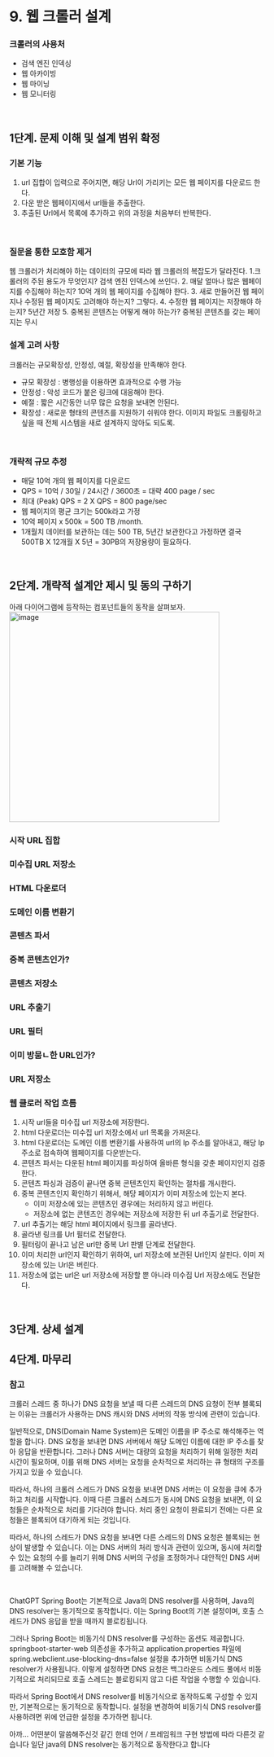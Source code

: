 # 9. 웹 크롤러 설계
### 크롤러의 사용처
- 검색 엔진 인덱싱
- 웹 아카이빙
- 웹 마이닝
- 웹 모니터링
<br/>

## 1단계. 문제 이해 및 설계 범위 확정
### 기본 기능
1. url 집합이 입력으로 주어지면, 해당 Url이 가리키는 모든 웹 페이지를 다운로드 한다.
2. 다운 받은 웹페이지에서 url들을 추출한다.
3. 추출된 Url에서 목록에 추가하고 위의 과정을 처음부터 반복한다.
<br/>

### 질문을 통한 모호함 제거 
웹 크롤러가 처리해야 하는 데이터의 규모에 따라 웹 크롤러의 복잡도가 달라진다.
1.크롤러의 주된 용도가 무엇인지? 검색 엔진 인덱스에 쓰인다.
2. 매달 얼마나 많은 웹페이지를 수집해야 하는지? 10억 개의 웹 페이지를 수집해야 한다.
3. 새로 만들어진 웹 페이지나 수정된 웹 페이지도 고려해야 하는지? 그렇다.
4. 수정한 웹 페이지는 저장해야 하는지? 5년간 저장
5. 중복된 콘텐츠는 어떻게 해야 하는가? 중복된 콘텐츠를 갖는 페이지는 무시

### 설계 고려 사항
크롤러는 규모확장성, 안정성, 예절, 확장성을 만족해야 한다.
- 규모 확장성 : 병행성을 이용하면 효과적으로 수행 가능
- 안정성 : 악성 코드가 붙은 링크에 대응해야 한다.
- 예절 : 짧은 시간동안 너무 많은 요청을 보내면 안된다.
- 확장성 : 새로운 형태의 콘텐츠를 지원하기 쉬워야 한다. 이미지 파일도 크롤링하고 싶을 때 전체 시스템을 새로 설계하지 않아도 되도록.
<br/>

### 개략적 규모 추정
- 매달 10억 개의 웹 페이지를 다운로드
- QPS = 10억 / 30일 / 24시간 / 3600초 = 대략 400 page / sec
- 최대 (Peak) QPS = 2 X QPS = 800 page/sec
- 웹 페이지의 평균 크기는 500k라고 가정
- 10억 페이지 x 500k = 500 TB /month.
- 1개월치 데이터를 보관하는 데는 500 TB, 5년간 보관한다고 가정하면 결국 500TB X 12개월 X 5년 = 30PB의 저장용량이 필요하다.
<br/>


## 2단계. 개략적 설계안 제시 및 동의 구하기
아래 다이어그램에 등작하는 컴포넌트들의 동작을 살펴보자.
<img width="413" alt="image" src="https://github.com/Beakjiyeon/reading-record/assets/35768650/8087a246-4bbf-4b99-bed1-5d3385304727">
### 시작 URL 집합
### 미수집 URL 저장소
### HTML 다운로더
### 도메인 이름 변환기
### 콘텐츠 파서
### 중복 콘텐츠인가?
### 콘텐츠 저장소
### URL 추출기
### URL 필터
### 이미 방뭄ㄴ한 URL인가?
### URL 저장소

### 웹 클로러 작업 흐름
1. 시작 url들을 미수집 url 저장소에 저장한다.
2. html 다운로더는 미수집 url 저장소에서 url 목록을 가져온다.
3. html 다운로더는 도메인 이름 변환기를 사용하여 url의 Ip 주소를 알아내고, 해당 Ip 주소로 접속하여 웹페이지를 다운받는다.
4. 콘텐츠 파서는 다운된 html 페이지를 파싱하여 올바른 형식을 갖춘 페이지인지 검증한다.
5. 콘텐츠 파싱과 검증이 끝나면 중복 콘텐츠인지 확인하는 절차를 개시한다.
6. 중복 콘텐츠인지 확인하기 위해서, 해당 페이지가 이미 저장소에 있는지 본다.
   - 이미 저장소에 있는 콘텐츠인 경우에는 처리하지 않고 버린다.
   - 저장소에 없는 콘텐츠인 경우에는 저장소에 저장한 뒤 url 추출기로 전달한다.
7. url 추출기는 해당 html 페이지에서 링크를 골라낸다.
8. 골라낸 링크를 Url 필터로 전달한다.
9. 필터링이 끝나고 남은 url만 중복 Url 판별 단계로 전달한다.
10. 이미 처리한 url인지 확인하기 위하여, url 저장소에 보관된 Url인지 살핀다. 이미 저장소에 있는 Url은 버린다.
11. 저장소에 없는 url은 url 저장소에 저장할 뿐 아니라 미수집 Url 저장소에도 전달한다.

<br/>

## 3단계. 상세 설계
## 4단계. 마무리


### 참고
크롤러 스레드 중 하나가 DNS 요청을 보낼 때 다른 스레드의 DNS 요청이 전부 블록되는 이유는 크롤러가 사용하는 DNS 캐시와 DNS 서버의 작동 방식에 관련이 있습니다.

일반적으로, DNS(Domain Name System)은 도메인 이름을 IP 주소로 해석해주는 역할을 합니다. DNS 요청을 보내면 DNS 서버에서 해당 도메인 이름에 대한 IP 주소를 찾아 응답을 반환합니다. 그러나 DNS 서버는 대량의 요청을 처리하기 위해 일정한 처리 시간이 필요하며, 이를 위해 DNS 서버는 요청을 순차적으로 처리하는 큐 형태의 구조를 가지고 있을 수 있습니다.

따라서, 하나의 크롤러 스레드가 DNS 요청을 보내면 DNS 서버는 이 요청을 큐에 추가하고 처리를 시작합니다. 이때 다른 크롤러 스레드가 동시에 DNS 요청을 보내면, 이 요청들은 순차적으로 처리를 기다려야 합니다. 처리 중인 요청이 완료되기 전에는 다른 요청들은 블록되어 대기하게 되는 것입니다.

따라서, 하나의 스레드가 DNS 요청을 보내면 다른 스레드의 DNS 요청은 블록되는 현상이 발생할 수 있습니다. 이는 DNS 서버의 처리 방식과 관련이 있으며, 동시에 처리할 수 있는 요청의 수를 늘리기 위해 DNS 서버의 구성을 조정하거나 대안적인 DNS 서버를 고려해볼 수 있습니다.



<br/>

ChatGPT
Spring Boot는 기본적으로 Java의 DNS resolver를 사용하며, Java의 DNS resolver는 동기적으로 동작합니다. 이는 Spring Boot의 기본 설정이며, 호출 스레드가 DNS 응답을 받을 때까지 블로킹됩니다.

그러나 Spring Boot는 비동기식 DNS resolver를 구성하는 옵션도 제공합니다. springboot-starter-web 의존성을 추가하고 application.properties 파일에 spring.webclient.use-blocking-dns=false 설정을 추가하면 비동기식 DNS resolver가 사용됩니다. 이렇게 설정하면 DNS 요청은 백그라운드 스레드 풀에서 비동기적으로 처리되므로 호출 스레드는 블로킹되지 않고 다른 작업을 수행할 수 있습니다.

따라서 Spring Boot에서 DNS resolver를 비동기식으로 동작하도록 구성할 수 있지만, 기본적으로는 동기적으로 동작합니다. 설정을 변경하여 비동기식 DNS resolver를 사용하려면 위에 언급한 설정을 추가하면 됩니다.


아까… 어떤분이 말씀해주신것 같긴 한데
언어 / 프레임워크 구현 방법에 따라 다른것 같습니다
일단 java의 DNS resolver는 동기적으로 동작한다고 합니다
